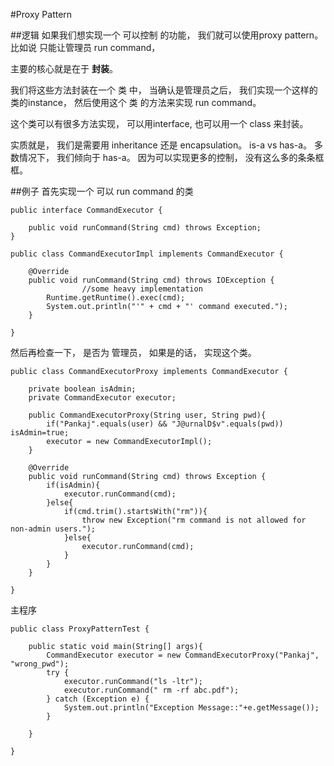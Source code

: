 #Proxy Pattern

##逻辑
如果我们想实现一个 可以控制 的功能， 我们就可以使用proxy pattern。比如说 只能让管理员 run command， 

主要的核心就是在于 **封装**。

我们将这些方法封装在一个 类 中， 当确认是管理员之后， 我们实现一个这样的类的instance， 然后使用这个 类 的方法来实现 run command。

这个类可以有很多方法实现， 可以用interface, 也可以用一个 class 来封装。

实质就是， 我们是需要用 inheritance 还是 encapsulation。 is-a vs has-a。 多数情况下， 我们倾向于 has-a。 因为可以实现更多的控制， 没有这么多的条条框框。

##例子
首先实现一个 可以 run command 的类

```
public interface CommandExecutor {

	public void runCommand(String cmd) throws Exception;
}

public class CommandExecutorImpl implements CommandExecutor {

	@Override
	public void runCommand(String cmd) throws IOException {
                //some heavy implementation
		Runtime.getRuntime().exec(cmd);
		System.out.println("'" + cmd + "' command executed.");
	}

}
```

然后再检查一下， 是否为 管理员， 如果是的话， 实现这个类。

```
public class CommandExecutorProxy implements CommandExecutor {

	private boolean isAdmin;
	private CommandExecutor executor;
	
	public CommandExecutorProxy(String user, String pwd){
		if("Pankaj".equals(user) && "J@urnalD$v".equals(pwd)) isAdmin=true;
		executor = new CommandExecutorImpl();
	}
	
	@Override
	public void runCommand(String cmd) throws Exception {
		if(isAdmin){
			executor.runCommand(cmd);
		}else{
			if(cmd.trim().startsWith("rm")){
				throw new Exception("rm command is not allowed for non-admin users.");
			}else{
				executor.runCommand(cmd);
			}
		}
	}

}
```

主程序

```
public class ProxyPatternTest {

	public static void main(String[] args){
		CommandExecutor executor = new CommandExecutorProxy("Pankaj", "wrong_pwd");
		try {
			executor.runCommand("ls -ltr");
			executor.runCommand(" rm -rf abc.pdf");
		} catch (Exception e) {
			System.out.println("Exception Message::"+e.getMessage());
		}
		
	}

}
```
